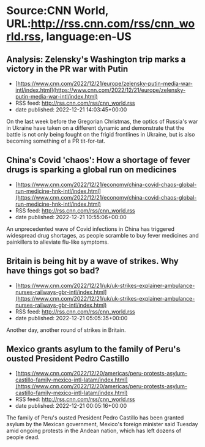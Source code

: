 # Source:CNN World, URL:http://rss.cnn.com/rss/cnn_world.rss, language:en-US

## Analysis: Zelensky's Washington trip marks a victory in the PR war with Putin
 - [https://www.cnn.com/2022/12/21/europe/zelensky-putin-media-war-intl/index.html](https://www.cnn.com/2022/12/21/europe/zelensky-putin-media-war-intl/index.html)
 - RSS feed: http://rss.cnn.com/rss/cnn_world.rss
 - date published: 2022-12-21 14:03:45+00:00

On the last week before the Gregorian Christmas, the optics of Russia's war in Ukraine have taken on a different dynamic and demonstrate that the battle is not only being fought on the frigid frontlines in Ukraine, but is also becoming something of a PR tit-for-tat.

## China's Covid 'chaos': How a shortage of fever drugs is sparking a global run on medicines
 - [https://www.cnn.com/2022/12/21/economy/china-covid-chaos-global-run-medicine-hnk-intl/index.html](https://www.cnn.com/2022/12/21/economy/china-covid-chaos-global-run-medicine-hnk-intl/index.html)
 - RSS feed: http://rss.cnn.com/rss/cnn_world.rss
 - date published: 2022-12-21 10:55:06+00:00

An unprecedented wave of Covid infections in China has triggered widespread drug shortages, as people scramble to buy fever medicines and painkillers to alleviate flu-like symptoms.

## Britain is being hit by a wave of strikes. Why have things got so bad?
 - [https://www.cnn.com/2022/12/21/uk/uk-strikes-explainer-ambulance-nurses-railways-gbr-intl/index.html](https://www.cnn.com/2022/12/21/uk/uk-strikes-explainer-ambulance-nurses-railways-gbr-intl/index.html)
 - RSS feed: http://rss.cnn.com/rss/cnn_world.rss
 - date published: 2022-12-21 05:05:35+00:00

Another day, another round of strikes in Britain.

## Mexico grants asylum to the family of Peru's ousted President Pedro Castillo
 - [https://www.cnn.com/2022/12/20/americas/peru-protests-asylum-castillo-family-mexico-intl-latam/index.html](https://www.cnn.com/2022/12/20/americas/peru-protests-asylum-castillo-family-mexico-intl-latam/index.html)
 - RSS feed: http://rss.cnn.com/rss/cnn_world.rss
 - date published: 2022-12-21 00:05:16+00:00

The family of Peru's ousted President Pedro Castillo has been granted asylum by the Mexican government, Mexico's foreign minister said Tuesday amid ongoing protests in the Andean nation, which has left dozens of people dead.

